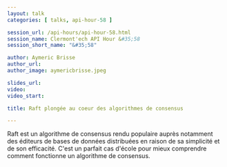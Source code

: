 ```yaml
---
layout: talk
categories: [ talks, api-hour-58 ]

session_url: /api-hours/api-hour-58.html
session_name: Clermont'ech API Hour &#35;58
session_short_name: "&#35;58"

author: Aymeric Brisse
author_url:
author_image: aymericbrisse.jpeg

slides_url:
video:
video_start:

title: Raft plongée au coeur des algorithmes de consensus

---
```


Raft est un algorithme de consensus rendu populaire auprès notamment des
éditeurs de bases de données distribuées en raison de sa simplicité et de son
efficacité.
C'est un parfait cas d'école pour mieux comprendre comment fonctionne un
algorithme de consensus.
